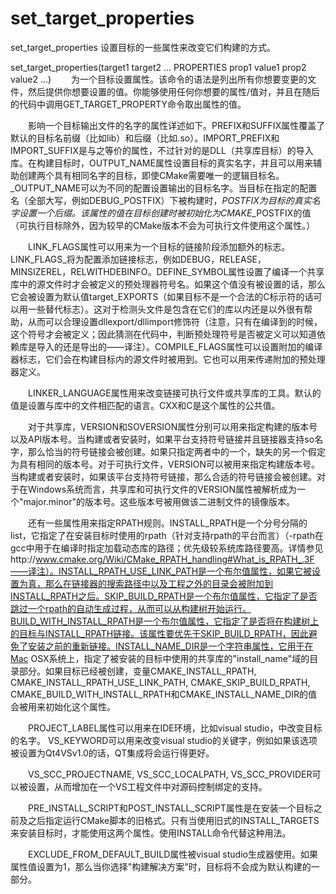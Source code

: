 set_target_properties
===

set_target_properties  设置目标的一些属性来改变它们构建的方式。

  set_target_properties(target1 target2 ...
                        PROPERTIES prop1 value1
                        prop2 value2 ...)
　　为一个目标设置属性。该命令的语法是列出所有你想要变更的文件，然后提供你想要设置的值。你能够使用任何你想要的属性/值对，并且在随后的代码中调用GET_TARGET_PROPERTY命令取出属性的值。

　　影响一个目标输出文件的名字的属性详述如下。PREFIX和SUFFIX属性覆盖了默认的目标名前缀（比如lib）和后缀（比如.so）。IMPORT_PREFIX和IMPORT_SUFFIX是与之等价的属性，不过针对的是DLL（共享库目标）的导入库。在构建目标时，OUTPUT_NAME属性设置目标的真实名字，并且可以用来辅助创建两个具有相同名字的目标，即使CMake需要唯一的逻辑目标名。<CONFIG>_OUTPUT_NAME可以为不同的配置设置输出的目标名字。当目标在指定的配置名<CONFIG>（全部大写，例如DEBUG_POSTFIX）下被构建时，<CONFIG>_POSTFIX为目标的真实名字设置一个后缀。该属性的值在目标创建时被初始化为CMAKE_<CONFIG>_POSTFIX的值（可执行目标除外，因为较早的CMake版本不会为可执行文件使用这个属性。）

　　LINK_FLAGS属性可以用来为一个目标的链接阶段添加额外的标志。LINK_FLAGS_<CONFIG>将为配置<CONFIG>添加链接标志，例如DEBUG，RELEASE，MINSIZEREL，RELWITHDEBINFO。DEFINE_SYMBOL属性设置了编译一个共享库中的源文件时才会被定义的预处理器符号名。如果这个值没有被设置的话，那么它会被设置为默认值target_EXPORTS（如果目标不是一个合法的C标示符的话可以用一些替代标志）。这对于检测头文件是包含在它们的库以内还是以外很有帮助，从而可以合理设置dllexport/dllimport修饰符（注意，只有在编译到的时候，这个符号才会被定义；因此猜测在代码中，判断预处理符号是否被定义可以知道依赖库是导入的还是导出的——译注）。COMPILE_FLAGS属性可以设置附加的编译器标志，它们会在构建目标内的源文件时被用到。它也可以用来传递附加的预处理器定义。

　　LINKER_LANGUAGE属性用来改变链接可执行文件或共享库的工具。默认的值是设置与库中的文件相匹配的语言。CXX和C是这个属性的公共值。

　　对于共享库，VERSION和SOVERSION属性分别可以用来指定构建的版本号以及API版本号。当构建或者安装时，如果平台支持符号链接并且链接器支持so名字，那么恰当的符号链接会被创建。如果只指定两者中的一个，缺失的另一个假定为具有相同的版本号。对于可执行文件，VERSION可以被用来指定构建版本号。当构建或者安装时，如果该平台支持符号链接，那么合适的符号链接会被创建。对于在Windows系统而言，共享库和可执行文件的VERSION属性被解析成为一个"major.minor"的版本号。这些版本号被用做该二进制文件的镜像版本。

　　还有一些属性用来指定RPATH规则。INSTALL_RPATH是一个分号分隔的list，它指定了在安装目标时使用的rpath（针对支持rpath的平台而言）（-rpath在gcc中用于在编译时指定加载动态库的路径；优先级较系统库路径要高。详情参见http://www.cmake.org/Wiki/CMake_RPATH_handling#What_is_RPATH_.3F——译注）。INSTALL_RPATH_USE_LINK_PATH是一个布尔值属性，如果它被设置为真，那么在链接器的搜索路径中以及工程之外的目录会被附加到INSTALL_RPATH之后。SKIP_BUILD_RPATH是一个布尔值属性，它指定了是否跳过一个rpath的自动生成过程，从而可以从构建树开始运行。BUILD_WITH_INSTALL_RPATH是一个布尔值属性，它指定了是否将在构建树上的目标与INSTALL_RPATH链接。该属性要优先于SKIP_BUILD_RPATH，因此避免了安装之前的重新链接。INSTALL_NAME_DIR是一个字符串属性，它用于在Mac OSX系统上，指定了被安装的目标中使用的共享库的"install_name"域的目录部分。如果目标已经被创建，变量CMAKE_INSTALL_RPATH, CMAKE_INSTALL_RPATH_USE_LINK_PATH, CMAKE_SKIP_BUILD_RPATH, CMAKE_BUILD_WITH_INSTALL_RPATH和CMAKE_INSTALL_NAME_DIR的值会被用来初始化这个属性。

　　PROJECT_LABEL属性可以用来在IDE环境，比如visual studio，中改变目标的名字。 VS_KEYWORD可以用来改变visual studio的关键字，例如如果该选项被设置为Qt4VSv1.0的话，QT集成将会运行得更好。

　　VS_SCC_PROJECTNAME, VS_SCC_LOCALPATH, VS_SCC_PROVIDER可以被设置，从而增加在一个VS工程文件中对源码控制绑定的支持。

　　PRE_INSTALL_SCRIPT和POST_INSTALL_SCRIPT属性是在安装一个目标之前及之后指定运行CMake脚本的旧格式。只有当使用旧式的INSTALL_TARGETS来安装目标时，才能使用这两个属性。使用INSTALL命令代替这种用法。

　　EXCLUDE_FROM_DEFAULT_BUILD属性被visual studio生成器使用。如果属性值设置为1，那么当你选择"构建解决方案"时，目标将不会成为默认构建的一部分。


